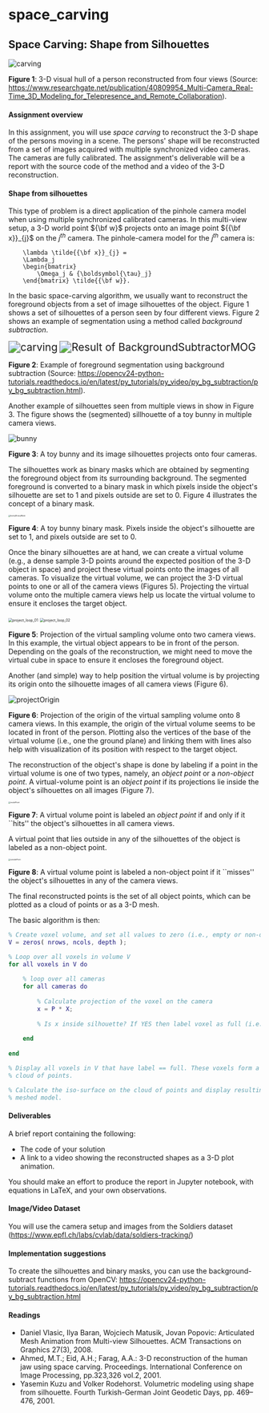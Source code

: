 # space_carving

## Space Carving: Shape from Silhouettes

![carving](https://www.researchgate.net/profile/Bruno-Raffin/publication/40809954/figure/fig10/AS:325729033179155@1454671261615/Visual-hull-of-a-person-with-4-views_W640.jpg)

**Figure 1**: 3-D visual hull of a person reconstructed from four views (Source: https://www.researchgate.net/publication/40809954_Multi-Camera_Real-Time_3D_Modeling_for_Telepresence_and_Remote_Collaboration).

#### Assignment overview

In this assignment, you will use *space carving* to reconstruct the 3-D shape of the persons moving in a scene. The persons' shape will be reconstructed from a set of images acquired with multiple synchronized video cameras. The cameras are fully calibrated. The assignment's deliverable will be a report with the source code of the method and a video of the 3-D reconstruction. 

#### Shape from silhouettes

This type of problem is a direct application of the pinhole camera model when using multiple synchronized calibrated cameras. In this multi-view setup, a 3-D world point ${\bf w}$ projects onto an image point ${{\bf x}}_{j}$ on the $j^{th}$ camera. The pinhole-camera model for the  $j^{th}$ camera is: 
```
    \lambda \tilde{{\bf x}}_{j} = 
    \Lambda_j
    \begin{bmatrix}
        \Omega_j & {\boldsymbol{\tau}_j}
    \end{bmatrix} \tilde{{\bf w}}. 
```
In the basic space-carving algorithm, we usually want to reconstruct the foreground objects from a set of image silhouettes of the object. Figure 1 shows a set of silhouettes of a person seen by four different views. Figure 2 shows an example of segmentation using a method called *background subtraction*. 

<img src="https://opencv24-python-tutorials.readthedocs.io/en/latest/_images/resframe.jpg" alt="carving" style="zoom:150%;" />

<img src="https://opencv24-python-tutorials.readthedocs.io/en/latest/_images/resmog.jpg" alt="Result of BackgroundSubtractorMOG" style="zoom:150%;" />

**Figure 2**: Example of foreground segmentation using background subtraction (Source: https://opencv24-python-tutorials.readthedocs.io/en/latest/py_tutorials/py_video/py_bg_subtraction/py_bg_subtraction.html).

Another example of silhouettes seen from multiple views in show in Figure 3. The figure shows the (segmented) sillhouette of a toy bunny in multiple camera views. 

![bunny](bunny.png)

**Figure 3**: A toy bunny and its image silhouettes projects onto four cameras. 

The silhouettes work as binary masks which are obtained by segmenting the foreground object from its surrounding background.  The segmented foreground is converted to a binary mask in which pixels inside the object's silhouette are set to 1 and pixels outside are set to 0. Figure 4 illustrates the concept of a binary mask.

<img src="bunnyBinaryMask.png" alt="bunnyBinaryMask" style="zoom: 25%;" />

**Figure 4**: A toy bunny binary mask. Pixels inside the object's silhouette are set to 1, and pixels outside are set to 0.

Once the binary silhouettes are at hand, we can create a virtual volume (e.g., a dense sample 3-D points around the expected position of the 3-D object in space) and project these virtual points onto the images of all cameras. To visualize the virtual volume, we can project the 3-D virtual points to one or all of the camera views (Figures 5). Projecting the virtual volume onto the multiple camera views help us locate the virtual volume to ensure it encloses the target object. 

<img src="project_loop_01.png" alt="project_loop_01" style="zoom:50%;" />

<img src="project_loop_02.png" alt="project_loop_02" style="zoom:50%;" />

**Figure 5**: Projection of the virtual sampling volume onto two camera views. In this example, the virtual object appears to be in front of the person. Depending on the goals of the reconstruction, we might need to move the virtual cube in space to ensure it encloses the foreground object.  

Another (and simple) way to help position the virtual volume is by projecting its origin onto the silhouette images of all camera views (Figure 6). 

![projectOrigin](projectOrigin.png)

**Figure 6**: Projection of the origin of the virtual sampling volume onto 8 camera views. In this example, the origin of the virtual volume seems to be located in front of the person. Plotting also the vertices of the base of the virtual volume (i.e., one the ground plane) and linking them with lines also help with visualization of its position with respect to the target object. 

The reconstruction of the object's shape is done by labeling if a point in the virtual volume is one of two types, namely, an *object point* or a *non-object point*. A virtual-volume point is an *object point* if its projections lie inside the object's silhouettes on all images (Figure 7).

<img src="insidePoint.png" alt="insidePoint" style="zoom: 25%;" />

**Figure 7**: A virtual volume point is labeled an *object point* if and only if it ``hits'' the object's silhouettes in all camera views. 

A virtual point that lies outside in any of the silhouettes of the object is labeled as a non-object point.



<img src="outsidePoint.png" alt="outsidePoint" style="zoom:25%;" />

**Figure 8**: A virtual volume point is labeled a non-object point if it ``misses'' the object's silhouettes in any of the camera views. 

The final reconstructed points is the set of all object points, which can be plotted as a cloud of points or as a 3-D mesh. 

The basic algorithm is then: 

```matlab
% Create voxel volume, and set all values to zero (i.e., empty or non-object point)
V = zeros( nrows, ncols, depth ); 

% Loop over all voxels in volume V
for all voxels in V do
    
    % loop over all cameras
    for all cameras do
       
        % Calculate projection of the voxel on the camera
        x = P * X;
        
        % Is x inside silhouette? If YES then label voxel as full (i.e., object point). 
        
    end
    
end

% Display all voxels in V that have label == full. These voxels form a
% cloud of points. 

% Calculate the iso-surface on the cloud of points and display resulting
% meshed model. 
```



#### Deliverables

A brief report containing the following: 

- The code of your solution 
- A link to a video showing the reconstructed shapes as a 3-D plot animation. 

You should make an effort to produce the report in Jupyter notebook, with equations in LaTeX, and your own observations. 



#### Image/Video Dataset

You will use the camera setup and images from the Soldiers dataset (https://www.epfl.ch/labs/cvlab/data/soldiers-tracking/) 

#### Implementation suggestions

To create the silhouettes and binary masks, you can use the background-subtract functions from OpenCV: https://opencv24-python-tutorials.readthedocs.io/en/latest/py_tutorials/py_video/py_bg_subtraction/py_bg_subtraction.html



#### Readings

- Daniel Vlasic, Ilya Baran, Wojciech Matusik, Jovan Popovic: Articulated Mesh Animation from Multi-view Silhouettes. ACM Transactions on Graphics 27(3), 2008. 
- Ahmed, M.T.; Eid, A.H.; Farag, A.A.: 3-D reconstruction of the human jaw using space carving. Proceedings. International Conference on Image Processing, pp.323,326 vol.2, 2001. 
- Yasemin Kuzu and Volker Rodehorst. Volumetric modeling using shape from silhouette. Fourth Turkish-German Joint Geodetic Days, pp. 469–476, 2001. 

#### 
